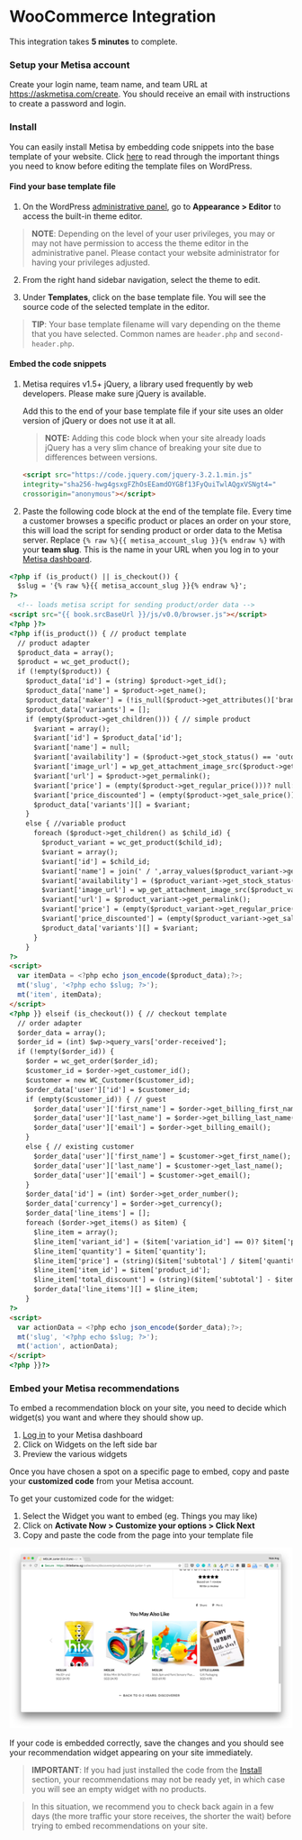 # WooCommerce Integration

This integration takes **5 minutes** to complete.

### Setup your Metisa account
Create your login name, team name, and team URL at https://askmetisa.com/create. You should receive an email with instructions to create a password and login.

### Install
You can easily install Metisa by embedding code snippets into the base template of your website. Click [here](https://codex.wordpress.org/Editing_Files#Things_You_Need_to_Know) to read through the important things you need to know before editing the template files on WordPress.

#### Find your base template file
1. On the WordPress [administrative panel](https://codex.wordpress.org/Administration_Screens), go to **Appearance > Editor** to access the built-in theme editor.
  >**NOTE**: Depending on the level of your user privileges, you may or may not have permission to access the theme editor in the administrative panel. Please contact your website administrator for having your privileges adjusted.

2. From the right hand sidebar navigation, select the theme to edit.

3. Under **Templates**, click on the base template file. You will see the source code of the selected template in the editor.
  >**TIP**: Your base template filename will vary depending on the theme that you have selected. Common names are `header.php` and `second-header.php`.

#### Embed the code snippets
1. Metisa requires v1.5+ jQuery, a library used frequently by web developers. Please make sure jQuery is available.

   Add this to the end of your base template file if your site uses an older version of jQuery or does not use it at all.
   > **NOTE:** Adding this code block when your site already loads jQuery has a very slim chance of breaking your site due to differences between versions.

   ```html
   <script src="https://code.jquery.com/jquery-3.2.1.min.js"
   integrity="sha256-hwg4gsxgFZhOsEEamdOYGBf13FyQuiTwlAQgxVSNgt4="
   crossorigin="anonymous"></script>
   ```

2. Paste the following code block at the end of the template file. Every time a customer browses a specific product or places an order on your store, this will load the script for sending product or order data to the Metisa server. Replace `{% raw %}{{ metisa_account_slug }}{% endraw %}` with your **team slug**. This is the name in your URL when you log in to your [Metisa dashboard](https://askmetisa.com/myteamslug/insights/opportunities).
  ```html
  <?php if (is_product() || is_checkout()) {
    $slug = '{% raw %}{{ metisa_account_slug }}{% endraw %}';
  ?>
    <!-- loads metisa script for sending product/order data -->
  <script src="{{ book.srcBaseUrl }}/js/v0.0/browser.js"></script>
  <?php }?>
  <?php if(is_product()) { // product template
    // product adapter
    $product_data = array();
    $product = wc_get_product();
    if (!empty($product)) {
      $product_data['id'] = (string) $product->get_id();
      $product_data['name'] = $product->get_name();
      $product_data['maker'] = (!is_null($product->get_attributes()['brand']))? $product->get_attributes()['brand']->get_options()[0]: null;
      $product_data['variants'] = [];
      if (empty($product->get_children())) { // simple product
        $variant = array();
        $variant['id'] = $product_data['id'];
        $variant['name'] = null;
        $variant['availability'] = ($product->get_stock_status() == 'outofstock')? 0: $product->get_stock_quantity();
        $variant['image_url'] = wp_get_attachment_image_src($product->get_image_id())[0];
        $variant['url'] = $product->get_permalink();
        $variant['price'] = (empty($product->get_regular_price()))? null: $product->get_regular_price();
        $variant['price_discounted'] = (empty($product->get_sale_price()))? null: $product->get_sale_price();
        $product_data['variants'][] = $variant;
      }
      else { //variable product
        foreach ($product->get_children() as $child_id) {
          $product_variant = wc_get_product($child_id);
          $variant = array();
          $variant['id'] = $child_id;
          $variant['name'] = join(' / ',array_values($product_variant->get_variation_attributes()));
          $variant['availability'] = ($product_variant->get_stock_status() == 'outofstock')? 0: $product_variant->get_stock_quantity();
          $variant['image_url'] = wp_get_attachment_image_src($product_variant->get_image_id())[0];
          $variant['url'] = $product_variant->get_permalink();
          $variant['price'] = (empty($product_variant->get_regular_price()))? null: $product_variant->get_regular_price();
          $variant['price_discounted'] = (empty($product_variant->get_sale_price()))? null: $product_variant->get_sale_price();
          $product_data['variants'][] = $variant;
        }
      }
  ?>
  <script>
    var itemData = <?php echo json_encode($product_data);?>;
    mt('slug', '<?php echo $slug; ?>');
    mt('item', itemData);
  </script>
  <?php }} elseif (is_checkout()) { // checkout template
    // order adapter
    $order_data = array();
    $order_id = (int) $wp->query_vars['order-received'];
    if (!empty($order_id)) {
      $order = wc_get_order($order_id);
      $customer_id = $order->get_customer_id();
      $customer = new WC_Customer($customer_id);
      $order_data['user']['id'] = $customer_id;
      if (empty($customer_id)) { // guest
        $order_data['user']['first_name'] = $order->get_billing_first_name();
        $order_data['user']['last_name'] = $order->get_billing_last_name();
        $order_data['user']['email'] = $order->get_billing_email();
      }
      else { // existing customer
        $order_data['user']['first_name'] = $customer->get_first_name();
        $order_data['user']['last_name'] = $customer->get_last_name();
        $order_data['user']['email'] = $customer->get_email();
      }
      $order_data['id'] = (int) $order->get_order_number();
      $order_data['currency'] = $order->get_currency();
      $order_data['line_items'] = [];
      foreach ($order->get_items() as $item) {
        $line_item = array();
        $line_item['variant_id'] = ($item['variation_id'] == 0)? $item['product_id']: $item['variation_id'];
        $line_item['quantity'] = $item['quantity'];
        $line_item['price'] = (string)($item['subtotal'] / $item['quantity']);
        $line_item['item_id'] = $item['product_id'];
        $line_item['total_discount'] = (string)($item['subtotal'] - $item['total']);
        $order_data['line_items'][] = $line_item;
      }
  ?>
  <script>
    var actionData = <?php echo json_encode($order_data);?>;
    mt('slug', '<?php echo $slug; ?>');
    mt('action', actionData);
  </script>
  <?php }}?>
  ```

### Embed your Metisa recommendations

To embed a recommendation block on your site, you need to decide which widget(s) you want and where they should show up.

1. [Log in](https://askmetisa.com/login) to your Metisa dashboard
2. Click on Widgets on the left side bar
3. Preview the various widgets

Once you have chosen a spot on a specific page to embed, copy and paste your **customized code** from your Metisa account.

To get your customized code for the widget:

1. Select the Widget you want to embed (eg. Things you may like)
2. Click on **Activate Now > Customize your options > Click Next**
3. Copy and paste the code from the page into your template file

![screenshot Metisa custom integration widget](/images/custom/custom-1.png)

If your code is embedded correctly, save the changes and you should see your recommendation widget appearing on your site immediately.

> **IMPORTANT**: If you had just installed the code from the [Install](#install) section, your recommendations may not be ready yet, in which case you will see an empty widget with no products.

> In this situation, we recommend you to check back again in a few days (the more traffic your store receives, the shorter the wait) before trying to embed recommendations on your site.
